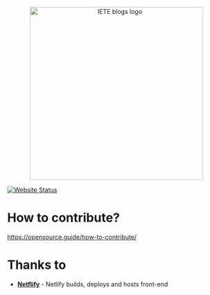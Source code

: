 <p align="center">
  <img alt="IETE blogs logo" src="./static/images/logo.png" width="400">
</p>

[![Website Status](https://img.shields.io/website?url=https%3A%2F%2Fblog.ietebits.com)](https://blog.ietebits.com)


# How to contribute?
https://opensource.guide/how-to-contribute/


# Thanks to 

- **[Netflify](https://www.netlify.com/)** - Netlify builds, deploys and hosts front-end
